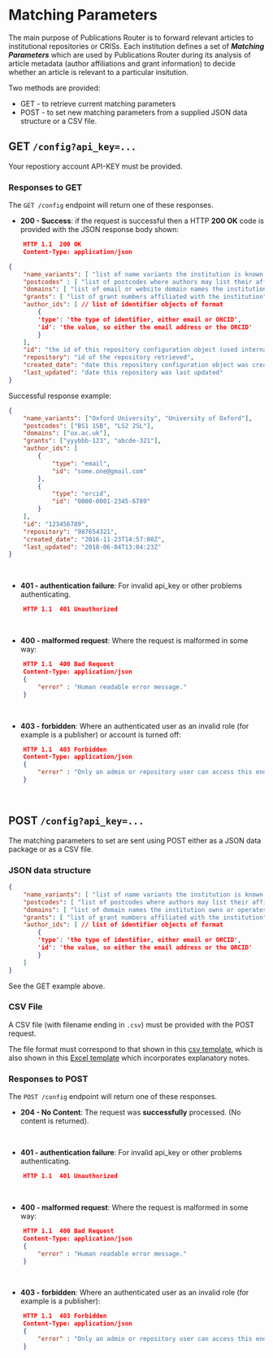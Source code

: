 # Matching Parameters
The main purpose of Publications Router is to forward relevant articles to institutional repositories or CRISs. Each institution defines a set of ***Matching Parameters*** which are used by Publications Router during its analysis of article metadata (author affiliations and grant information) to decide whether an article is relevant to a particular insitution.  

Two methods are provided:
* GET - to retrieve current matching parameters
* POST - to set new matching parameters from a supplied JSON data structure or a CSV file.

## GET `/config?api_key=...`

Your repostiory account API-KEY must be provided. 

### Responses to GET

The `GET /config` endpoint will return one of these responses.

* **200 - Success**: if the request is successful then a HTTP **200 OK** code is provided with the JSON response body shown:

```JSON
    HTTP 1.1  200 OK
    Content-Type: application/json

{
    "name_variants": [ "list of name variants the institution is known by" ],
    "postcodes" : [ "list of postcodes where authors may list their affiliation address" ],
    "domains": [ "list of email or website domain names the institution owns or operates under" ],
    "grants": [ "list of grant numbers affiliated with the institution" ],
    "author_ids": [ // list of identifier objects of format
        {
        'type': 'the type of identifier, either email or ORCID', 
        'id': 'the value, so either the email address or the ORCID'
        }
    ],
    "id": "the id of this repository configuration object (used internally, not of use externally)",
    "repository": "id of the repository retrieved",
    "created_date": "date this repository configuration object was created",
    "last_updated": "date this repository was last updated"
}
```

Successful response example: 
```JSON
{
    "name_variants": ["Oxford University", "University of Oxford"],
    "postcodes": ["BS1 1SB", "LS2 2SL"],
    "domains": ["ox.ac.uk"],
    "grants": ["yyybbb-123", "abcde-321"],
    "author_ids": [
        {
            "type": "email",
            "id": "some.one@gmail.com"
        },
        {
            "type": "orcid",
            "id": "0000-0001-2345-6789"
        }
    ],
    "id": "123456789",
    "repository": "987654321",
    "created_date": "2016-11-23T14:57:00Z",
    "last_updated": "2018-06-04T13:04:23Z"
}
```
&nbsp;
* **401 - authentication failure**: For invalid api_key or other problems authenticating.

```JSON
    HTTP 1.1  401 Unauthorized
```
&nbsp;
* **400 - malformed request**: Where the request is malformed in some way:

```JSON
    HTTP 1.1  400 Bad Request
    Content-Type: application/json
    {
        "error" : "Human readable error message."
    }
```
&nbsp;
* **403 - forbidden**: Where an authenticated user as an invalid role (for example is a publisher) or account is turned off:

```JSON
    HTTP 1.1  403 Forbidden
    Content-Type: application/json
    {
        "error" : "Only an admin or repository user can access this endpoint."
    }
```
&nbsp;
&nbsp;
## POST `/config?api_key=...`

The matching parameters to set are sent using POST either as a JSON data package or as a CSV file.

### JSON data structure

```JSON
{
    "name_variants": [ "list of name variants the institution is known by" ],
    "postcodes": [ "list of postcodes where authors may list their affiliation address" ],
    "domains": [ "list of domain names the institution owns or operates under" ],
    "grants": [ "list of grant numbers affiliated with the institution"] ,
    "author_ids": [ // list of identifier objects of format
        {
        'type': 'the type of identifier, either email or ORCID', 
        'id': 'the value, so either the email address or the ORCID'
        }
    ]
}
```  
See the GET example above. 

### CSV File
A CSV file (with filename ending in `.csv`) must be provided with the POST request.

The file format must correspond to that shown in this [csv template](http://pubrouter.jisc.ac.uk/static/csvtemplate.csv), which is also shown in this [Excel template](https://pubrouter.jisc.ac.uk/static/csvtemplate_router_matching_params_XLS_FORMAT.xlsx) which incorporates explanatory notes.

### Responses to POST

The `POST /config` endpoint will return one of these responses.

* **204 - No Content**: The request was **successfully** processed.  (No content is returned).

&nbsp;
* **401 - authentication failure**: For invalid api_key or other problems authenticating.

```JSON
    HTTP 1.1  401 Unauthorized
```
&nbsp;
* **400 - malformed request**: Where the request is malformed in some way:

```JSON
    HTTP 1.1  400 Bad Request
    Content-Type: application/json
    {
        "error" : "Human readable error message."
    }
```
&nbsp;
* **403 - forbidden**: Where an authenticated user as an invalid role (for example is a publisher):

```JSON
    HTTP 1.1  403 Forbidden
    Content-Type: application/json
    {
        "error" : "Only an admin or repository user can access this endpoint."
    }
```

